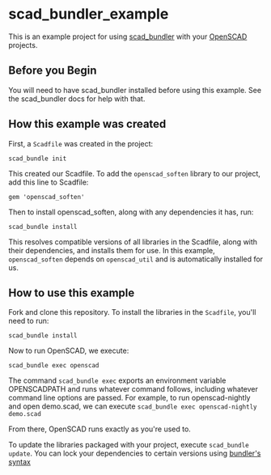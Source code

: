 # scad_bundler_example

This is an example project for using [scad_bundler](https://github.com/lostapathy/scad_bundler) with your [OpenSCAD](https://openscad.org) projects.

## Before you Begin

You will need to have scad_bundler installed before using this example.  See the scad_bundler docs for help with that.

## How this example was created


First, a `Scadfile` was created in the project:

```
scad_bundle init
```

This created our Scadfile.  To add the `openscad_soften` library to our project, add this line to Scadfile:

```
gem 'openscad_soften'
```

Then to install openscad_soften, along with any dependencies it has, run:

```
scad_bundle install
```

This resolves compatible versions of all libraries in the Scadfile, along with their dependencies, and installs them for use.  In this example, `openscad_soften` depends on `openscad_util` and is automatically installed for us.

## How to use this example

Fork and clone this repository.  To install the libraries in the `Scadfile`, you'll need to run:

```
scad_bundle install
```

Now to run OpenSCAD, we execute:

```
scad_bundle exec openscad
```

The command `scad_bundle exec` exports an environment variable OPENSCADPATH and runs whatever command follows, including whatever command line options are passed.  For example, to run openscad-nightly and open demo.scad, we can execute `scad_bundle exec openscad-nightly demo.scad`

From there, OpenSCAD runs exactly as you're used to.

To update the libraries packaged with your project, execute `scad_bundle update`.  You can lock your dependencies to certain versions using [bundler's syntax](http://bundler.io/v1.16/guides/using_bundler_in_applications.html#adding-gems)
